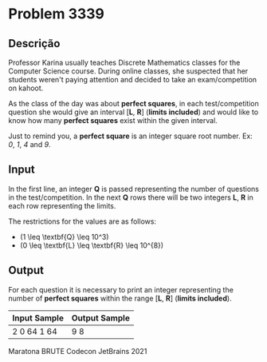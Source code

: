 # Problem 3339

Descrição
----------

Professor Karina usually teaches Discrete Mathematics classes for the Computer Science course. During online classes, she suspected that her students weren't paying attention and decided to take an exam/competition on kahoot.

As the class of the day was about **perfect squares**, in each test/competition question she would give an interval [**L**, **R**] (**limits included**) and would like to know how many **perfect squares** exist within the given interval.

Just to remind you, a **perfect square** is an integer square root number. Ex: *0*, *1*, *4* and *9*.

Input
-----

In the first line, an integer **Q** is passed representing the number of questions in the test/competition. In the next **Q** rows there will be two integers **L**, **R** in each row representing the limits.

The restrictions for the values are as follows:

* \(1 \leq \textbf{Q} \leq 10^3\)
* \(0 \leq \textbf{L} \leq \textbf{R} \leq 10^{8}\)

Output
------

For each question it is necessary to print an integer representing the number of **perfect squares** within the range [**L**, **R**] (**limits included**).


| Input Sample | Output Sample |
| --- | --- |
| 2  0 64  1 64 | 9  8 |

Maratona BRUTE Codecon JetBrains 2021

